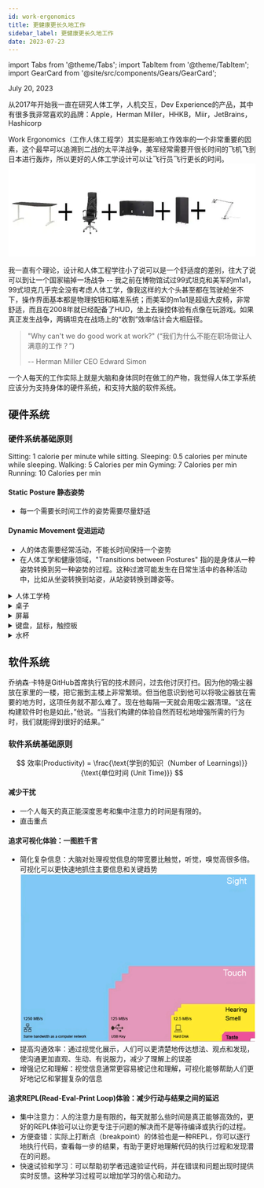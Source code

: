 ```yaml
---
id: work-ergonomics
title: 更健康更长久地工作
sidebar_label: 更健康更长久地工作
date: 2023-07-23
---
```

import Tabs from '@theme/Tabs';
import TabItem from '@theme/TabItem';
import GearCard from '@site/src/components/Gears/GearCard';

July 20, 2023

从2017年开始我一直在研究人体工学，人机交互，Dev Experience的产品，其中有很多我非常喜欢的品牌：Apple，Herman Miller，HHKB，Miir，JetBrains，Hashicorp

Work Ergonomics（工作人体工程学）其实是影响工作效率的一个非常重要的因素，这个最早可以追溯到二战的太平洋战争，美军经常需要开很长时间的飞机飞到日本进行轰炸，所以更好的人体工学设计可以让飞行员飞行更长的时间。
![](ergo.png)

我一直有个理论，设计和人体工程学往小了说可以是一个舒适度的差别，往大了说可以到让一个国家输掉一场战争 -- 我之前在博物馆试过99式坦克和美军的m1a1，99式坦克几乎完全没有考虑人体工学，像我这样的大个头甚至都在驾驶舱坐不下，操作界面基本都是物理按钮和瞄准系统；而美军的m1a1是超级大皮椅，非常舒适，而且在2008年就已经配备了HUD，坐上去操控体验有点像在玩游戏。如果真正发生战争，两辆坦克在战场上的“收割”效率估计会大相庭径。

> "Why can't we do good work at work?"
> (“我们为什么不能在职场做让人满意的工作？”)
>
> -- Herman Miller CEO Edward Simon

一个人每天的工作实际上就是大脑和身体同时在做工的产物，我觉得人体工学系统应该分为支持身体的硬件系统，和支持大脑的软件系统。

## 硬件系统

### 硬件系统基础原则
Sitting: 1 calorie per minute while sitting.
Sleeping: 0.5 calories per minute while sleeping.
Walking: 5 Calories per min
Gyming: 7 Calories per min
Running: 10 Calories per min


#### Static Posture 静态姿势
- 每一个需要长时间工作的姿势需要尽量舒适

#### Dynamic Movement 促进运动
- 人的体态需要经常活动，不能长时间保持一个姿势
- 在人体工学和健康领域，"Transitions between Postures" 指的是身体从一种姿势转换到另一种姿势的过程。这种过渡可能发生在日常生活中的各种活动中，比如从坐姿转换到站姿，从站姿转换到蹲姿等。


<details>
  <summary>人体工学椅</summary>

<Tabs>
    <TabItem value="大小" label="大小">
    不同人的身高需要买不同型号的椅子，这一点很少有人关注，但是非常重要
    </TabItem>
    <TabItem value="可调节性" label="可调节性">
    大多数椅子都支持高低调节，但是除了高低以外，还有肘部支撑，前后倾斜，以及背部曲度调整也是非常重要的
    </TabItem>
    <TabItem value="颈椎支撑" label="颈椎支撑">
    Herman Miller基本在Cosm之前都没有带颈椎支撑的椅子，他们的理念是颈椎对头部的支撑需要保持自然状态，如果有了头枕后，反而会把头往前推，造成不自然的颈椎倾斜
    </TabItem>
    <TabItem value="透气性" label="透气性">
    夏天和秋天的舒适度
    </TabItem>
</Tabs>
</details>

<details>
  <summary>桌子</summary>

<Tabs>
    <TabItem value="稳定性" label="稳定性">
    唯一重要的衡量标准 -- <a href="https://www.btod.com/blog/wobblemeter-results/">稳定性</a>
    </TabItem>
</Tabs>
</details>


<details>
  <summary>屏幕</summary>

<Tabs>
    <TabItem value="分辨率" label="分辨率">
    越高越好
    </TabItem>
    <TabItem value="显示技术" label="显示技术">
    注意避免背光过高的显示器
    </TabItem>
</Tabs>
</details>

<details>
  <summary>键盘，鼠标，触控板</summary>
  Macbook的一套解决方案基本已经很完美了，但是用笔记本电脑的键盘和触控板有一个很大的缺点就是位置是固定的，时间长了会导致动作过于固化，违反第一个原则
</details>

<details>
  <summary>水杯</summary>
  之前家庭医生给的一个很好的tip，就是作为电脑从业者，最简单能督促自己活动方式就是多喝水，且增加喝水频率
</details>

## 软件系统

乔纳森·卡特是GitHub首席执行官的技术顾问，过去他讨厌打扫。因为他的吸尘器放在家里的一楼，把它搬到主楼上非常繁琐。但当他意识到他可以将吸尘器放在需要的地方时，这项任务就不那么难了。现在他每隔一天就会用吸尘器清理。“这在构建软件时也是如此，”他说。“当我们构建的体验自然而轻松地增强所需的行为时，我们就能得到很好的结果。”


### 软件系统基础原则

$$
效率(Productivity) = \frac{\text{学到的知识（Number of Learnings)}}{\text{单位时间 (Unit Time)}}
$$

#### 减少干扰
- 一个人每天的真正能深度思考和集中注意力的时间是有限的。
- 直击重点

#### 追求可视化体验：一图胜千言
- 简化复杂信息：大脑对处理视觉信息的带宽要比触觉，听觉，嗅觉高很多倍。可视化可以更快速地抓住主要信息和关键趋势
  ![](ergo2.png)
- 提高沟通效率：通过视觉化展示，人们可以更清楚地传达想法、观点和发现，使沟通更加直观、生动、有说服力，减少了理解上的误差
- 增强记忆和理解：视觉信息通常更容易被记住和理解，可视化能够帮助人们更好地记忆和掌握复杂的信息

#### 追求REPL(Read-Eval-Print Loop)体验：减少行动与结果之间的延迟
- 集中注意力：人的注意力是有限的，每天就那么些时间是真正能够高效的，更好的REPL体验可以让你更专注于问题的解决而不是等待编译或执行的过程。
- 方便查错：实际上打断点（breakpoint）的体验也是一种REPL，你可以逐行地执行代码，查看每一步的结果，有助于更好地理解代码的执行过程和发现潜在的问题。
- 快速试验和学习：可以帮助初学者迅速验证代码，并在错误和问题出现时提供实时反馈。这种学习过程可以增加学习的信心和动力。

<GearCard></GearCard>
